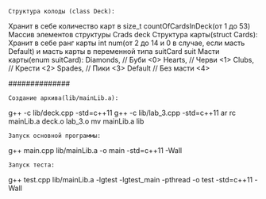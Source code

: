     Структура колоды (class Deck):
Хранит в себе количество карт в size_t countOfCardsInDeck(от 1 до 53)
Массив элементов структуры Crads deck
    Структура карты(struct Cards):
Хранит в себе ранг карты int num(от 2 до 14 и 0 в случае, если масть Default) и масть карты в переменной типа suitCard suit
    Масти карты(enum suitCard):
Diamonds, // Буби       <0>
Hearts,   // Черви      <1>
Clubs,    // Крести     <2>
Spades,   // Пики       <3>
Default   // Без масти  <4>

##############
    
    Создание архива(lib/mainLib.a):
g++ -c lib/deck.cpp -std=c++11
g++ -c lib/lab_3.cpp -std=c++11
ar rc mainLib.a deck.o lab_3.o
mv mainLib.a lib
    
    Запуск основной программы:
g++ main.cpp lib/mainLib.a -o main -std=c++11 -Wall

    Запуск теста:
g++ test.cpp lib/mainLib.a -lgtest -lgtest_main -pthread -o test -std=c++11 -Wall
